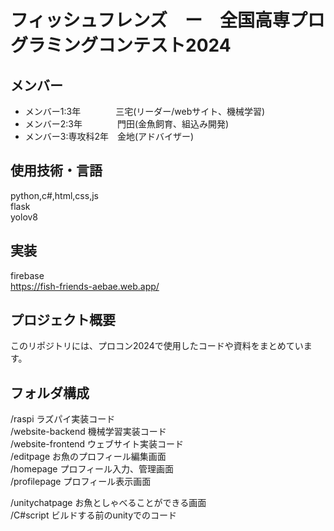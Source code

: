 # フィッシュフレンズ　ー　全国高専プログラミングコンテスト2024

## メンバー
- メンバー1:3年　　　　三宅(リーダー/webサイト、機械学習)
- メンバー2:3年　　　　門田(金魚飼育、組込み開発)
- メンバー3:専攻科2年　金地(アドバイザー)

## 使用技術・言語
python,c#,html,css,js  
flask  
yolov8

## 実装
firebase  
https://fish-friends-aebae.web.app/



## プロジェクト概要
このリポジトリには、プロコン2024で使用したコードや資料をまとめています。


## フォルダ構成
/raspi ラズパイ実装コード  
/website-backend 機械学習実装コード  
/website-frontend ウェブサイト実装コード   
  /editpage お魚のプロフィール編集画面  
  /homepage プロフィール入力、管理画面  
  /profilepage プロフィール表示画面   
  
  /unitychatpage お魚としゃべることができる画面  
    /C#script ビルドする前のunityでのコード

